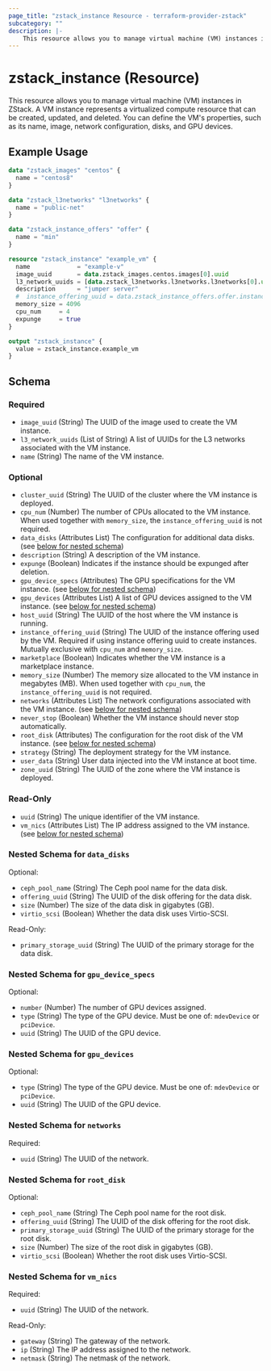 ```yaml
---
page_title: "zstack_instance Resource - terraform-provider-zstack"
subcategory: ""
description: |-
    This resource allows you to manage virtual machine (VM) instances in ZStack. A VM instance represents a virtualized compute resource that can be created, updated, and deleted. You can define the VM's properties, such as its name, image, network configuration, disks, and GPU devices.
---
```


# zstack_instance (Resource)

This resource allows you to manage virtual machine (VM) instances in ZStack. A VM instance represents a virtualized compute resource that can be created, updated, and deleted. You can define the VM's properties, such as its name, image, network configuration, disks, and GPU devices.

## Example Usage

```terraform
data "zstack_images" "centos" {
  name = "centos8"
}

data "zstack_l3networks" "l3networks" {
  name = "public-net"
}

data "zstack_instance_offers" "offer" {
  name = "min"
}

resource "zstack_instance" "example_vm" {
  name             = "example-v"
  image_uuid       = data.zstack_images.centos.images[0].uuid
  l3_network_uuids = [data.zstack_l3networks.l3networks.l3networks[0].uuid]
  description      = "jumper server"
  #  instance_offering_uuid = data.zstack_instance_offers.offer.instance_offers[0].uuid #using Instance offering uuid or custom cpu and memory 
  memory_size = 4096
  cpu_num     = 4
  expunge     = true
}

output "zstack_instance" {
  value = zstack_instance.example_vm
}
```

<!-- schema generated by tfplugindocs -->
## Schema

### Required

- `image_uuid` (String) The UUID of the image used to create the VM instance.
- `l3_network_uuids` (List of String) A list of UUIDs for the L3 networks associated with the VM instance.
- `name` (String) The name of the VM instance.

### Optional

- `cluster_uuid` (String) The UUID of the cluster where the VM instance is deployed.
- `cpu_num` (Number) The number of CPUs allocated to the VM instance.  When used together with `memory_size`, the `instance_offering_uuid` is not required.
- `data_disks` (Attributes List) The configuration for additional data disks. (see [below for nested schema](#nestedatt--data_disks))
- `description` (String) A description of the VM instance.
- `expunge` (Boolean) Indicates if the instance should be expunged after deletion.
- `gpu_device_specs` (Attributes) The GPU specifications for the VM instance. (see [below for nested schema](#nestedatt--gpu_device_specs))
- `gpu_devices` (Attributes List) A list of GPU devices assigned to the VM instance. (see [below for nested schema](#nestedatt--gpu_devices))
- `host_uuid` (String) The UUID of the host where the VM instance is running.
- `instance_offering_uuid` (String) The UUID of the instance offering used by the VM. Required if using instance offering uuid to create instances.   Mutually exclusive with `cpu_num` and `memory_size`.
- `marketplace` (Boolean) Indicates whether the VM instance is a marketplace instance.
- `memory_size` (Number) The memory size allocated to the VM instance in megabytes (MB). When used together with `cpu_num`, the `instance_offering_uuid` is not required.
- `networks` (Attributes List) The network configurations associated with the VM instance. (see [below for nested schema](#nestedatt--networks))
- `never_stop` (Boolean) Whether the VM instance should never stop automatically.
- `root_disk` (Attributes) The configuration for the root disk of the VM instance. (see [below for nested schema](#nestedatt--root_disk))
- `strategy` (String) The deployment strategy for the VM instance.
- `user_data` (String) User data injected into the VM instance at boot time.
- `zone_uuid` (String) The UUID of the zone where the VM instance is deployed.

### Read-Only

- `uuid` (String) The unique identifier of the VM instance.
- `vm_nics` (Attributes List) The IP address assigned to the VM instance. (see [below for nested schema](#nestedatt--vm_nics))

<a id="nestedatt--data_disks"></a>
### Nested Schema for `data_disks`

Optional:

- `ceph_pool_name` (String) The Ceph pool name for the data disk.
- `offering_uuid` (String) The UUID of the disk offering for the data disk.
- `size` (Number) The size of the data disk in gigabytes (GB).
- `virtio_scsi` (Boolean) Whether the data disk uses Virtio-SCSI.

Read-Only:

- `primary_storage_uuid` (String) The UUID of the primary storage for the data disk.


<a id="nestedatt--gpu_device_specs"></a>
### Nested Schema for `gpu_device_specs`

Optional:

- `number` (Number) The number of GPU devices assigned.
- `type` (String) The type of the GPU device. Must be one of: `mdevDevice` or `pciDevice`.
- `uuid` (String) The UUID of the GPU device.


<a id="nestedatt--gpu_devices"></a>
### Nested Schema for `gpu_devices`

Optional:

- `type` (String) The type of the GPU device.  Must be one of: `mdevDevice` or `pciDevice`.
- `uuid` (String) The UUID of the GPU device.


<a id="nestedatt--networks"></a>
### Nested Schema for `networks`

Required:

- `uuid` (String) The UUID of the network.


<a id="nestedatt--root_disk"></a>
### Nested Schema for `root_disk`

Optional:

- `ceph_pool_name` (String) The Ceph pool name for the root disk.
- `offering_uuid` (String) The UUID of the disk offering for the root disk.
- `primary_storage_uuid` (String) The UUID of the primary storage for the root disk.
- `size` (Number) The size of the root disk in gigabytes (GB).
- `virtio_scsi` (Boolean) Whether the root disk uses Virtio-SCSI.


<a id="nestedatt--vm_nics"></a>
### Nested Schema for `vm_nics`

Required:

- `uuid` (String) The UUID of the network.

Read-Only:

- `gateway` (String) The gateway of the network.
- `ip` (String) The IP address assigned to the network.
- `netmask` (String) The netmask of the network.



